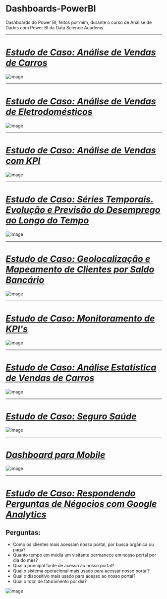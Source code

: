 # Dashboards-PowerBI
 Dashboards do Power BI, feitos por mim, durante o curso de Análise de Dados com Power BI da Data Science Academy
***
# *[Estudo de Caso: Análise de Vendas de Carros](https://github.com/kennedyanst/Dashboards-PowerBI/tree/main/Primeiros%20Passos%20com%20Power%20BI)*
![image](https://user-images.githubusercontent.com/90532605/193088671-3451e5d4-74a8-4837-ae13-8247720507ba.png)
***
# *[Estudo de Caso: Análise de Vendas de Eletrodomésticos](https://github.com/kennedyanst/Dashboards-PowerBI/tree/main/Business%20Intelligence%20no%20Power%20BI)*
![image](https://user-images.githubusercontent.com/90532605/193091993-2e59741d-bd2c-41d6-93db-0ca4e27a59b3.png)
***
# *[Estudo de Caso: Análise de Vendas com KPI](https://github.com/kennedyanst/Dashboards-PowerBI/tree/main/Dashboard_KPI)*
![image](https://user-images.githubusercontent.com/90532605/193110685-2902f1b9-4486-45b2-8bcb-59b72be6783d.png)
***
# *[Estudo de Caso: Séries Temporais. Evolução e Previsão do Desemprego ao Longo do Tempo](https://github.com/kennedyanst/Dashboards-PowerBI/tree/main/S%C3%A9ries%20Temporais)*
![image](https://user-images.githubusercontent.com/90532605/193125861-1087f35c-094d-45c4-a997-6d48ecd6e779.png)
***
# *[Estudo de Caso: Geolocalização e Mapeamento de Clientes por Saldo Bancário](https://github.com/kennedyanst/Dashboards-PowerBI/tree/main/Geolocalizacao)*
![image](https://user-images.githubusercontent.com/90532605/193128513-cca39c66-4dba-4b45-a8dc-e41a8be5f944.png)
***
# *[Estudo de Caso: Monitoramento de KPI's](https://github.com/kennedyanst/Dashboards-PowerBI/tree/main/Monitoramento_KPI)*
![image](https://user-images.githubusercontent.com/90532605/193129831-9308dab1-10c8-4b39-a8c2-17c54b156547.png)
***
# *[Estudo de Caso: Análise Estatística de Vendas de Carros](https://github.com/kennedyanst/Dashboards-PowerBI/tree/main/Estatistica)*
![image](https://user-images.githubusercontent.com/90532605/193169470-bfbce0a1-a9b9-414f-8fde-1a5b0c1c14f3.png)
***
# *[Estudo de Caso: Seguro Saúde](https://github.com/kennedyanst/Dashboards-PowerBI/tree/main/Dashboards%20Interativos)*
![image](https://user-images.githubusercontent.com/90532605/193171127-8c1ae4d4-d0f9-4686-9362-cff9b0665e10.png)
***
# *[Dashboard para Mobile](https://github.com/kennedyanst/Dashboards-PowerBI/tree/main/Dashboards%20Interativos)*
![image](https://user-images.githubusercontent.com/90532605/193174124-8143fe44-c3a0-4e13-99b0-9709782cb7cb.png)
***
# *[Estudo de Caso: Respondendo Perguntas de Négocios com Google Analytics](https://github.com/kennedyanst/Dashboards-PowerBI/tree/main/Google%20Analytics)*

## Perguntas:
* Como os clientes mais acessam nosso portal, por busca orgânica ou paga?
* Quanto tempo em média um visitante permanece em nosso portal por dia do mês?
* Qual a principal fonte de acesso ao nosso portal?
* Qual o sistema operacional mais usado para acessar nosso portal?
* Qual o dispositivo mais usado para acesso ao nosso portal?
* Qual o total de faturamento por dia?

![image](https://user-images.githubusercontent.com/90532605/193175123-4a4ccb8c-547b-4ae0-82e6-62b6eda561c0.png)
